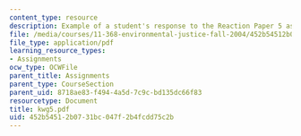 ```yaml
---
content_type: resource
description: Example of a student's response to the Reaction Paper 5 assignment.
file: /media/courses/11-368-environmental-justice-fall-2004/452b54512b0731bc047f2b4fcdd75c2b_kwg5.pdf
file_type: application/pdf
learning_resource_types:
- Assignments
ocw_type: OCWFile
parent_title: Assignments
parent_type: CourseSection
parent_uid: 8718ae83-f494-4a5d-7c9c-bd135dc66f83
resourcetype: Document
title: kwg5.pdf
uid: 452b5451-2b07-31bc-047f-2b4fcdd75c2b
---
```

